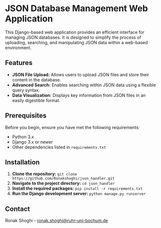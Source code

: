 # JSON Database Management Web Application
This Django-based web application provides an efficient interface for managing JSON databases. It is designed to simplify the process of uploading, searching, and manipulating JSON data within a web-based environment.

## Features
- **JSON File Upload:** Allows users to upload JSON files and store their content in the database.
- **Advanced Search:** Enables searching within JSON data using a flexible query syntax.
- **Data Visualization:** Displays key information from JSON files in an easily digestible format.

## Prerequisites
Before you begin, ensure you have met the following requirements:
- Python 3.x
- Django 3.x or newer
- Other dependencies listed in `requirements.txt`

## Installation
1. **Clone the repository:**
`git clone https://github.com/Ronakshoghi/json_handler.git`
2. **Navigate to the project directory:**
`cd json_handler`
3. **Install the required packages:**
`pip install -r requirements.txt`
4. **Run the Django development server:**
`python manage.py runserver`

## Contact
Ronak Shoghi - ronak.shoghi@ruhr-uni-bochum.de

